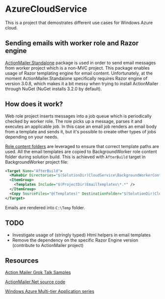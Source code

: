 AzureCloudService
=================

This is a project that demostrates different use cases for Windows Azure cloud.

Sending emails with worker role and Razor engine
------------------------------------------------

[ActionMailer.Standalone](http://nuget.org/packages/ActionMailer.Standalone/) package is used in order
to send email messages from worker project which is a non-MVC project. This package enables usage of
Razor templating engine for email content. Unfortunately, at the moment ActionMailer.Standalone
specifically requires Razor engine of version 3.0.8, which makes it a bit messy when trying to install
ActionMailer through NuGet (NuGet installs 3.2.0 by default).

How does it work?
-----------------

Web role project inserts messages into a job queue which is periodically checked by worker role.
The role picks up a message, parses it and executes an applicable job. In this case an email job
renders an email body from a template and sends it, but it's possible to create other types of jobs
depending on your needs.

[Role content folders](http://blogs.msdn.com/b/philliphoff/archive/2012/06/08/add-files-to-your-windows-azure-package-using-role-content-folders.aspx)
are leveraged to ensure that correct template paths are used. All the email templates are copied to BackgroundWorker
role content folder during solution build. This is achieved with `AfterBuild` target in BackgroundWorker
project file:

```xml
<Target Name="AfterBuild">
  <MakeDir Directories="$(SolutionDir)CloudService\BackgroundWorkerContent\EmailTemplates" Condition="!Exists('$(SolutionDir)CloudService\BackgroundWorkerContent\EmailTemplates')" />
  <ItemGroup>
    <Templates Include="$(ProjectDir)EmailTemplates\*.*" />
  </ItemGroup>
  <Copy SourceFiles="@(Templates)" DestinationFolder="$(SolutionDir)CloudService\BackgroundWorkerContent\EmailTemplates" />
</Target>
```

Emails are rendered into `C:\Temp` folder.

TODO
----

* Investigate usage of (stringly typed) Html helpers in email templates
* Remove the dependency on the specific Razor Engine version (contribute to ActionMailer project)

Resources
---------

[Action Mailer Grok Talk Samples](https://github.com/philjones88/DNDN-ActionMailer)

[ActionMailer.Net source code](https://bitbucket.org/swaj/actionmailer.net/wiki/Home)

[Windows Azure Multi-tier Application series](http://www.windowsazure.com/en-us/develop/net/tutorials/multi-tier-web-site/1-overview/)
